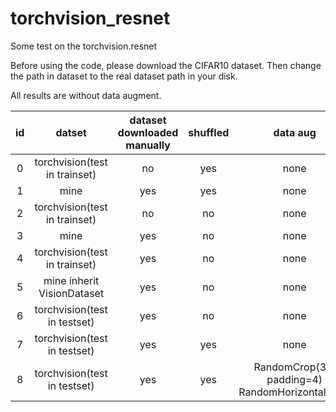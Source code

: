 # torchvision_resnet
Some test on the torchvision.resnet

Before using the code, please download the CIFAR10 dataset. Then change the path in dataset to the real dataset path in your disk.

All results are without data augment.

id|datset | dataset downloaded manually | shuffled| data aug | acc|fluctuation of curve
:--------------:|:--------------:|:---------:|:-------:|:-------:|:-------:|:-------:
0|torchvision(test in trainset)   | no | yes | none |99%|small
1|mine  | yes  | yes | none| 60%|small
2|torchvision(test in trainset)   | no | no | none|99%|small
3|mine  | yes  | no | none| 60%|small
4|torchvision(test in trainset)   | yes | no | none|99%|small
5|mine inherit VisionDataset   | yes | no | none|68%|large
6|torchvision(test in testset)   | yes | no | none|68%|large
7|torchvision(test in testset)   | yes | yes | none|%|
8|torchvision(test in testset)   | yes | yes | RandomCrop(32, padding=4) RandomHorizontalFlip()|%|